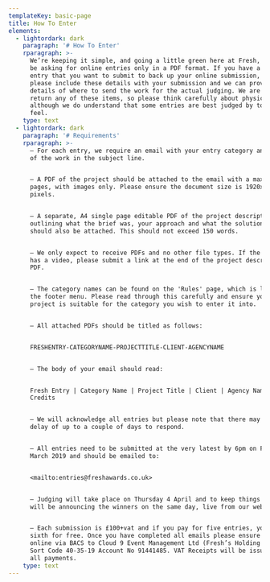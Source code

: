 ```yaml
---
templateKey: basic-page
title: How To Enter
elements:
  - lightordark: dark
    paragraph: '# How To Enter'
    rparagraph: >-
      We’re keeping it simple, and going a little green here at Fresh, and will
      be asking for online entries only in a PDF format. If you have a physical
      entry that you want to submit to back up your online submission, then
      please include these details with your submission and we can provide
      details of where to send the work for the actual judging. We are unable to
      return any of these items, so please think carefully about physical work –
      although we do understand that some entries are best judged by touch and
      feel.
    type: text
  - lightordark: dark
    paragraph: '# Requirements'
    rparagraph: >-
      – For each entry, we require an email with your entry category and title
      of the work in the subject line. 


      – A PDF of the project should be attached to the email with a maximum of 5
      pages, with images only. Please ensure the document size is 1920x1080
      pixels.


      – A separate, A4 single page editable PDF of the project description
      outlining what the brief was, your approach and what the solution was
      should also be attached. This should not exceed 150 words.


      – We only expect to receive PDFs and no other file types. If the project
      has a video, please submit a link at the end of the project description
      PDF. 


      – The category names can be found on the 'Rules' page, which is located in
      the footer menu. Please read through this carefully and ensure your
      project is suitable for the category you wish to enter it into.


      – All attached PDFs should be titled as follows:


      FRESHENTRY-CATEGORYNAME-PROJECTTITLE-CLIENT-AGENCYNAME


      – The body of your email should read:


      Fresh Entry | Category Name | Project Title | Client | Agency Name |
      Credits


      – We will acknowledge all entries but please note that there may be a
      delay of up to a couple of days to respond.


      – All entries need to be submitted at the very latest by 6pm on Friday 29
      March 2019 and should be emailed to:


      <mailto:entries@freshawards.co.uk>


      – Judging will take place on Thursday 4 April and to keep things fresh, we
      will be announcing the winners on the same day, live from our website.


      – Each submission is £100+vat and if you pay for five entries, you get the
      sixth for free. Once you have completed all emails please ensure you pay
      online via BACS to Cloud 9 Event Management Ltd (Fresh’s Holding Company)
      Sort Code 40-35-19 Account No 91441485. VAT Receipts will be issued for
      all payments.
    type: text
---
```


